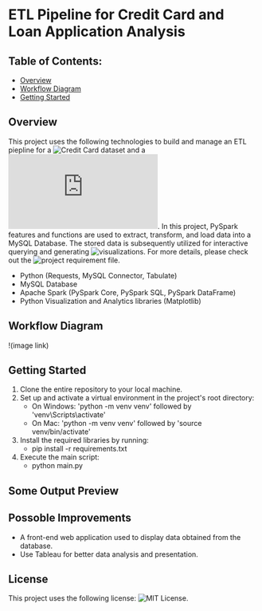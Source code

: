 # ETL Pipeline for Credit Card and Loan Application Analysis

## Table of Contents:

- [Overview](#-overview)
- [Workflow Diagram](#-workflow-diagram)
- [Getting Started](#getting-started)

## Overview

This project uses the following technologies to build and manage an ETL piepline for a ![Credit Card dataset](https://github.com/kpan415/Finance_ETL_Pipeline/tree/main/data) and a ![Loan Application dataset](https://raw.githubusercontent.com/platformps/LoanDataset/main/loan_data.json). In this project, PySpark features and functions are used to extract, transform, and load data into a MySQL Database. The stored data is subsequently utilized for interactive querying and generating ![visualizations](https://github.com/kpan415/Finance_ETL_Pipeline/tree/main/src/visualization). For more details, please check out the ![project requirement file](link).

- Python (Requests, MySQL Connector, Tabulate)
- MySQL Database
- Apache Spark (PySpark Core, PySpark SQL, PySpark DataFrame)
- Python Visualization and Analytics libraries (Matplotlib)

## Workflow Diagram

!(image link)

## Getting Started

1. Clone the entire repository to your local machine.
2. Set up and activate a virtual environment in the project's root directory:
    - On Windows: 'python -m venv venv' followed by 'venv\Scripts\activate'
    - On Mac: 'python -m venv venv' followed by 'source venv/bin/activate'
3. Install the required libraries by running:
    - pip install -r requirements.txt
4. Execute the main script:
    - python main.py

## Some Output Preview


## Possoble Improvements

- A front-end web application used to display data obtained from the database.
- Use Tableau for better data analysis and presentation.

## License

This project uses the following license: ![MIT License](https://github.com/rajib1007/Project_3/blob/main/LICENSE).